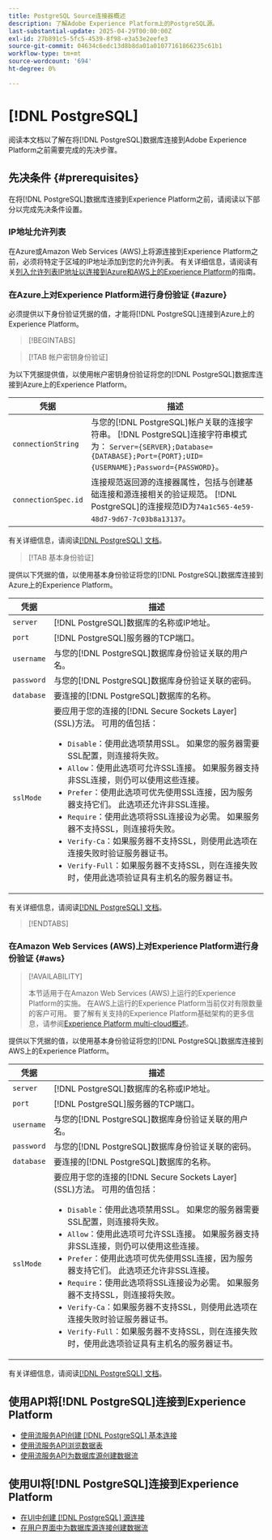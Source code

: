 ```yaml
---
title: PostgreSQL Source连接器概述
description: 了解Adobe Experience Platform上的PostgreSQL源。
last-substantial-update: 2025-04-29T00:00:00Z
exl-id: 27b891c5-5fc5-4539-8f98-e3a53e2eefe3
source-git-commit: 04634c6edc13d8b8da01a01077161866235c61b1
workflow-type: tm+mt
source-wordcount: '694'
ht-degree: 0%

---
```


# [!DNL PostgreSQL]

阅读本文档以了解在将[!DNL PostgreSQL]数据库连接到Adobe Experience Platform之前需要完成的先决步骤。

## 先决条件 {#prerequisites}

在将[!DNL PostgreSQL]数据库连接到Experience Platform之前，请阅读以下部分以完成先决条件设置。

### IP地址允许列表

在Azure或Amazon Web Services (AWS)上将源连接到Experience Platform之前，必须将特定于区域的IP地址添加到您的允许列表。 有关详细信息，请阅读有关[列入允许列表IP地址以连接到Azure和AWS上的Experience Platform](../../ip-address-allow-list.md)的指南。

### 在Azure上对Experience Platform进行身份验证 {#azure}

必须提供以下身份验证凭据的值，才能将[!DNL PostgreSQL]连接到Azure上的Experience Platform。

>[!BEGINTABS]

>[!TAB 帐户密钥身份验证]

为以下凭据提供值，以使用帐户密钥身份验证将您的[!DNL PostgreSQL]数据库连接到Azure上的Experience Platform。

| 凭据 | 描述 |
| --- | --- |
| `connectionString` | 与您的[!DNL PostgreSQL]帐户关联的连接字符串。 [!DNL PostgreSQL]连接字符串模式为： `Server={SERVER};Database={DATABASE};Port={PORT};UID={USERNAME};Password={PASSWORD}`。 |
| `connectionSpec.id` | 连接规范返回源的连接器属性，包括与创建基础连接和源连接相关的验证规范。 [!DNL PostgreSQL]的连接规范ID为`74a1c565-4e59-48d7-9d67-7c03b8a13137`。 |

有关详细信息，请阅读[[!DNL PostgreSQL] 文档](https://www.postgresql.org/docs/current/)。

>[!TAB 基本身份验证]

提供以下凭据的值，以使用基本身份验证将您的[!DNL PostgreSQL]数据库连接到Azure上的Experience Platform。

| 凭据 | 描述 |
| --- | --- |
| `server` | [!DNL PostgreSQL]数据库的名称或IP地址。 |
| `port` | [!DNL PostgreSQL]服务器的TCP端口。 |
| `username` | 与您的[!DNL PostgreSQL]数据库身份验证关联的用户名。 |
| `password` | 与您的[!DNL PostgreSQL]数据库身份验证关联的密码。 |
| `database` | 要连接的[!DNL PostgreSQL]数据库的名称。 |
| `sslMode` | 要应用于您的连接的[!DNL Secure Sockets Layer] (SSL)方法。 可用的值包括： <ul><li>`Disable`：使用此选项禁用SSL。 如果您的服务器需要SSL配置，则连接将失败。</li><li>`Allow`：使用此选项可允许SSL连接。 如果服务器支持非SSL连接，则仍可以使用这些连接。</li><li>`Prefer`：使用此选项可优先使用SSL连接，因为服务器支持它们。 此选项还允许非SSL连接。</li><li>`Require`：使用此选项将SSL连接设为必需。 如果服务器不支持SSL，则连接将失败。</li><li>`Verify-Ca`：如果服务器不支持SSL，则使用此选项在连接失败时验证服务器证书。</li><li>`Verify-Full`：如果服务器不支持SSL，则在连接失败时，使用此选项验证具有主机名的服务器证书。</li></ul> |

有关详细信息，请阅读[[!DNL PostgreSQL] 文档](https://www.postgresql.org/docs/current/)。

>[!ENDTABS]

### 在Amazon Web Services (AWS)上对Experience Platform进行身份验证 {#aws}

>[!AVAILABILITY]
>
>本节适用于在Amazon Web Services (AWS)上运行的Experience Platform的实施。 在AWS上运行的Experience Platform当前仅对有限数量的客户可用。 要了解有关支持的Experience Platform基础架构的更多信息，请参阅[Experience Platform multi-cloud概述](../../../landing/multi-cloud.md)。

提供以下凭据的值，以使用基本身份验证将您的[!DNL PostgreSQL]数据库连接到AWS上的Experience Platform。

| 凭据 | 描述 |
| --- | --- |
| `server` | [!DNL PostgreSQL]数据库的名称或IP地址。 |
| `port` | [!DNL PostgreSQL]服务器的TCP端口。 |
| `username` | 与您的[!DNL PostgreSQL]数据库身份验证关联的用户名。 |
| `password` | 与您的[!DNL PostgreSQL]数据库身份验证关联的密码。 |
| `database` | 要连接的[!DNL PostgreSQL]数据库的名称。 |
| `sslMode` | 要应用于您的连接的[!DNL Secure Sockets Layer] (SSL)方法。 可用的值包括： <ul><li>`Disable`：使用此选项禁用SSL。 如果您的服务器需要SSL配置，则连接将失败。</li><li>`Allow`：使用此选项可允许SSL连接。 如果服务器支持非SSL连接，则仍可以使用这些连接。</li><li>`Prefer`：使用此选项可优先使用SSL连接，因为服务器支持它们。 此选项还允许非SSL连接。</li><li>`Require`：使用此选项将SSL连接设为必需。 如果服务器不支持SSL，则连接将失败。</li><li>`Verify-Ca`：如果服务器不支持SSL，则使用此选项在连接失败时验证服务器证书。</li><li>`Verify-Full`：如果服务器不支持SSL，则在连接失败时，使用此选项验证具有主机名的服务器证书。</li></ul> |

有关详细信息，请阅读[[!DNL PostgreSQL] 文档](https://www.postgresql.org/docs/current/)。

## 使用API将[!DNL PostgreSQL]连接到Experience Platform

* [使用流服务API创建 [!DNL PostgreSQL] 基本连接](../../tutorials/api/create/databases/postgres.md)
* [使用流服务API浏览数据表](../../tutorials/api/explore/tabular.md)
* [使用流服务API为数据库源创建数据流](../../tutorials/api/collect/database-nosql.md)

## 使用UI将[!DNL PostgreSQL]连接到Experience Platform

* [在UI中创建 [!DNL PostgreSQL] 源连接](../../tutorials/ui/create/databases/postgres.md)
* [在用户界面中为数据库源连接创建数据流](../../tutorials/ui/dataflow/databases.md)
